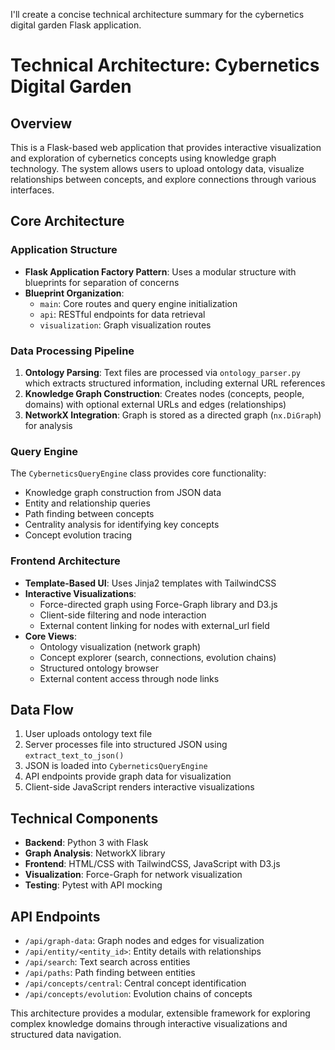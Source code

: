 I'll create a concise technical architecture summary for the cybernetics digital garden Flask application.

# Technical Architecture: Cybernetics Digital Garden

## Overview
This is a Flask-based web application that provides interactive visualization and exploration of cybernetics concepts using knowledge graph technology. The system allows users to upload ontology data, visualize relationships between concepts, and explore connections through various interfaces.

## Core Architecture

### Application Structure
- **Flask Application Factory Pattern**: Uses a modular structure with blueprints for separation of concerns
- **Blueprint Organization**:
  - `main`: Core routes and query engine initialization
  - `api`: RESTful endpoints for data retrieval
  - `visualization`: Graph visualization routes

### Data Processing Pipeline
1. **Ontology Parsing**: Text files are processed via `ontology_parser.py` which extracts structured information, including external URL references
2. **Knowledge Graph Construction**: Creates nodes (concepts, people, domains) with optional external URLs and edges (relationships)
3. **NetworkX Integration**: Graph is stored as a directed graph (`nx.DiGraph`) for analysis

### Query Engine
The `CyberneticsQueryEngine` class provides core functionality:
- Knowledge graph construction from JSON data
- Entity and relationship queries
- Path finding between concepts
- Centrality analysis for identifying key concepts
- Concept evolution tracing

### Frontend Architecture
- **Template-Based UI**: Uses Jinja2 templates with TailwindCSS
- **Interactive Visualizations**: 
  - Force-directed graph using Force-Graph library and D3.js
  - Client-side filtering and node interaction
  - External content linking for nodes with external_url field
- **Core Views**:
  - Ontology visualization (network graph)
  - Concept explorer (search, connections, evolution chains)
  - Structured ontology browser
  - External content access through node links

## Data Flow

1. User uploads ontology text file
2. Server processes file into structured JSON using `extract_text_to_json()`
3. JSON is loaded into `CyberneticsQueryEngine`
4. API endpoints provide graph data for visualization
5. Client-side JavaScript renders interactive visualizations

## Technical Components

- **Backend**: Python 3 with Flask
- **Graph Analysis**: NetworkX library
- **Frontend**: HTML/CSS with TailwindCSS, JavaScript with D3.js
- **Visualization**: Force-Graph for network visualization
- **Testing**: Pytest with API mocking

## API Endpoints

- `/api/graph-data`: Graph nodes and edges for visualization
- `/api/entity/<entity_id>`: Entity details with relationships
- `/api/search`: Text search across entities
- `/api/paths`: Path finding between entities
- `/api/concepts/central`: Central concept identification
- `/api/concepts/evolution`: Evolution chains of concepts

This architecture provides a modular, extensible framework for exploring complex knowledge domains through interactive visualizations and structured data navigation.